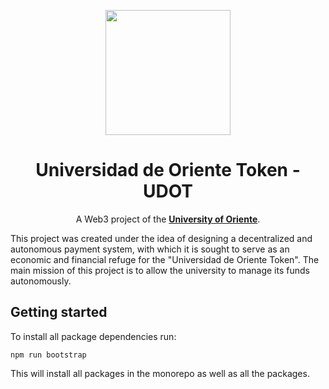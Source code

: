 <div align="center">

<img 
    src="https://i.ibb.co/2v2kq5q/udot-logo.png"
    width="200"
/>

# Universidad de Oriente Token - UDOT

A Web3 project of the [**University of Oriente**](https://x.com/dacemonagas).

</div>

This project was created under the idea of designing a decentralized and autonomous payment system, with which it is sought to serve as an economic and financial refuge for the "Universidad de Oriente Token". The main mission of this project is to allow the university to manage its funds autonomously.

## Getting started

To install all package dependencies run:
```
npm run bootstrap
```

This will install all packages in the monorepo as well as all the packages.
